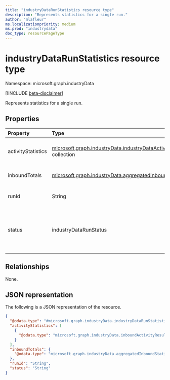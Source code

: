 ```yaml
---
title: "industryDataRunStatistics resource type"
description: "Represents statistics for a single run."
author: "mlafleur"
ms.localizationpriority: medium
ms.prod: "industrydata"
doc_type: resourcePageType
---
```


# industryDataRunStatistics resource type

Namespace: microsoft.graph.industryData

[!INCLUDE [beta-disclaimer](../../includes/beta-disclaimer.md)]

Represents statistics for a single run.

## Properties

| Property           | Type                                                                                                                     | Description                                                                                                                                                    |
| :----------------- | :----------------------------------------------------------------------------------------------------------------------- | :------------------------------------------------------------------------------------------------------------------------------------------------------------- |
| activityStatistics | [microsoft.graph.industryData.industryDataActivityStatistics](industrydata-industrydataactivitystatistics.md) collection | The collection of statistics for each activity included in this run.                                                                                           |
| inboundTotals      | [microsoft.graph.industryData.aggregatedInboundStatistics](industrydata-aggregatedinboundstatistics.md)                  | The aggregate statistics for all inbound flows.                                                                                                                |
| runId              | String                                                                                                                   | The ID of the underlying run for the statistics.                                                                                                               |
| status             | industryDataRunStatus                                                                                                    | The latest status of the run. The possible values are: `running`, `failed`, `completed`, `completedWithErrors`, `completedWithWarnings`, `unknownFutureValue`. |

## Relationships

None.

## JSON representation

The following is a JSON representation of the resource.

<!-- {
  "blockType": "resource",
  "@odata.type": "microsoft.graph.industryData.industryDataRunStatistics"
}
-->

```json
{
  "@odata.type": "#microsoft.graph.industryData.industryDataRunStatistics",
  "activityStatistics": [
    {
      "@odata.type": "microsoft.graph.industryData.inboundActivityResults"
    }
  ],
  "inboundTotals": {
    "@odata.type": "microsoft.graph.industryData.aggregatedInboundStatistics"
  },
  "runId": "String",
  "status": "String"
}
```
